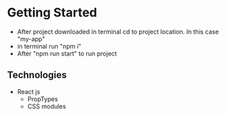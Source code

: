 # Getting Started

* After project downloaded in terminal cd to project location. In this case "my-app"
* in terminal run "npm i"
* After "npm run start" to run project

## Technologies

* React js
    * PropTypes
    * CSS modules